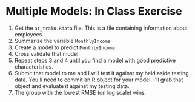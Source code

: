 # Multiple Models: In Class Exercise

1. Get the `at_train.Rdata` file. This is a file containing information about employees. 
2. Summarize the variable `MonthlyIncome`
3. Create a model to predict `MonthlyIncome`
4. Cross validate that model. 
5. Repeat steps 3 and 4 until you find a model with good predictive characteristics.
6. Submit that model to me and I will test it against my held aside testing data. You'll need to commit an R object for your model. I'll grab that object and evaluate it against my testing data.    
7. The group with the lowest RMSE (on log scale) wins. 